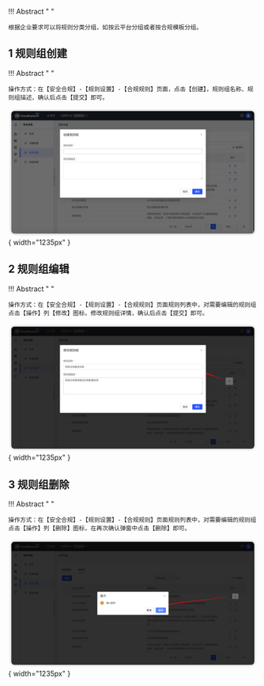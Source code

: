 !!! Abstract " "

    根据企业要求可以将规则分类分组，如按云平台分组或者按合规模板分组。

## 1 规则组创建

!!! Abstract " "

    操作方式：在【安全合规】-【规则设置】-【合规规则】页面，点击【创建】，规则组名称、规则组描述，确认后点击【提交】即可。

![规则组创建](../../img/security-compliance/rule_group/规则组创建.png){ width="1235px" }

## 2 规则组编辑

!!! Abstract " "

    操作方式：在【安全合规】-【规则设置】-【合规规则】页面规则列表中，对需要编辑的规则组点击【操作】列【修改】图标，修改规则组详情，确认后点击【提交】即可。

![规则组修改](../../img/security-compliance/rule_group/规则组修改.png){ width="1235px" }

## 3 规则组删除

!!! Abstract " "

    操作方式：在【安全合规】-【规则设置】-【合规规则】页面规则列表中，对需要编辑的规则组点击【操作】列【删除】图标，在再次确认弹窗中点击【删除】即可。

![规则组删除](../../img/security-compliance/rule_group/规则组删除.png){ width="1235px" }